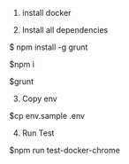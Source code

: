 1. install docker


2. Install all dependencies

$ npm install -g grunt

$npm i

$grunt 


3. Copy env

$cp env.sample .env


4. Run Test

$npm run test-docker-chrome
